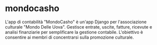 # mondocasho
L'app di contabilità "MondoCasho" è un'app Django per l'associazione culturale "Mondo Delle Uova". Gestisce entrate, uscite, fatture, ricevute e analisi finanziarie per semplificare la gestione contabile. L'obiettivo è consentire ai membri di concentrarsi sulla promozione culturale.
